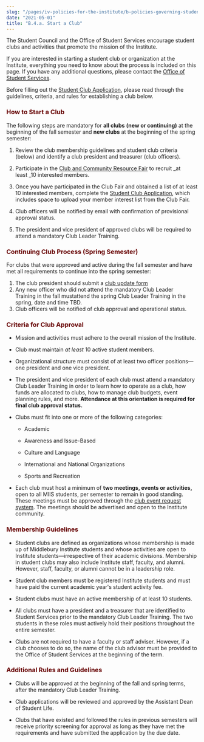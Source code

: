 ```yaml
---
slug: "/pages/iv-policies-for-the-institute/b-policies-governing-student-conduct-and-student-organizations/d-student-clubs-and-organizations/b-4-club-approval"
date: "2021-05-01"
title: "B.4.a. Start a Club"
---
```


The Student Council and the Office of Student Services encourage student clubs and activities that promote the mission of the Institute.

If you are interested in starting a student club or organization at the Institute, everything you need to know about the process is included on this page. If you have any additional questions, please contact the [Office of Student Services](https://www.middlebury.edu/institute/student-life/team).

Before filling out the [Student Club Application](https://forms.miis.edu/student-life/clubs/start/application), please read through the guidelines, criteria, and rules for establishing a club below.

### <span style="color:#660000">How to Start a Club</span>

The following steps are mandatory for **all clubs** **(new or continuing)** at the beginning of the fall semester and **new clubs** at the beginning of the spring semester:

1.  Review the club membership guidelines and student club criteria (below) and identify a club president and treasurer (club officers).

2.  Participate in the [Club and Community Resource Fair](https://forms.miis.edu/student-life/clubs/fair) to recruit _at least _10 interested members.

3.  Once you have participated in the Club Fair and obtained a list of at least 10 interested members, complete the [Student Club Application](https://forms.miis.edu/student-life/clubs/start/application), which includes space to upload your member interest list from the Club Fair.

4.  Club officers will be notified by email with confirmation of provisional approval status.

5.  The president and vice president of approved clubs will be required to attend a mandatory Club Leader Training.

### <span style="color:#660000">Continuing Club Process (Spring Semester)</span>

For clubs that were approved and active during the fall semester and have met all requirements to continue into the spring semester:

1.  The club president should submit a [club update form](https://forms.miis.edu/student-life/clubs/update)
2.  Any new officer who did not attend the mandatory Club Leader Training in the fall mustattend the spring Club Leader Training in the spring, date and time TBD.
3.  Club officers will be notified of club approval and operational status.

### <span style="color:#660000">Criteria for Club Approval</span>

- Mission and activities must adhere to the overall mission of the Institute.

- Club must maintain _at least_ 10 active student members.

- Organizational structure must consist of at least two officer positions—one president and one vice president.

- The president and vice president of each club must attend a mandatory Club Leader Training in order to learn how to operate as a club, how funds are allocated to clubs, how to manage club budgets, event planning rules, and more. **Attendance at this orientation is required for final club approval status.**

- Clubs must fit into one or more of the following categories:

  - Academic

  - Awareness and Issue-Based

  - Culture and Language

  - International and National Organizations

  - Sports and Recreation

- Each club must host a minimum of **two meetings, events or activities,** open to all MIIS students, per semester to remain in good standing. These meetings must be approved through the [club event request system](https://forms.miis.edu/student-life/clubs/event-request). The meetings should be advertised and open to the Institute community.

### <span style="color:#660000">Membership Guidelines</span>

- Student clubs are defined as organizations whose membership is made up of Middlebury Institute students and whose activities are open to Institute students—irrespective of their academic divisions. Membership in student clubs may also include Institute staff, faculty, and alumni. However, staff, faculty, or alumni cannot be in a leadership role.

- Student club members must be registered Institute students and must have paid the current academic year's student activity fee.

- Student clubs must have an active membership of at least 10 students.

- All clubs must have a president and a treasurer that are identified to Student Services prior to the mandatory Club Leader Training. The two students in these roles must actively hold their positions throughout the entire semester.

- Clubs are not required to have a faculty or staff adviser. However, if a club chooses to do so, the name of the club advisor must be provided to the Office of Student Services at the beginning of the term.

### <span style="color:#660000">Additional Rules and Guidelines</span>

- Clubs will be approved at the beginning of the fall and spring terms, after the mandatory Club Leader Training.

- Club applications will be reviewed and approved by the Assistant Dean of Student Life.

- Clubs that have existed and followed the rules in previous semesters will receive priority screening for approval as long as they have met the requirements and have submitted the application by the due date.
